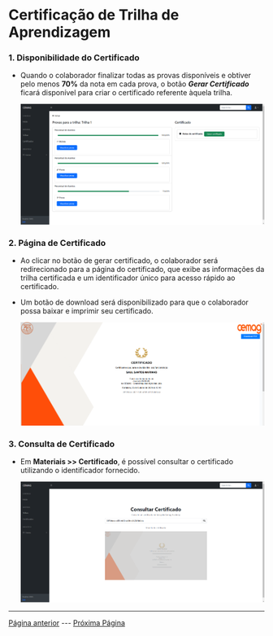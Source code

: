 # Certificação de Trilha de Aprendizagem

### 1. Disponibilidade do Certificado
- Quando o colaborador finalizar todas as provas disponíveis e obtiver pelo menos **70%** da nota em cada prova, o botão ***Gerar Certificado*** ficará disponível para criar o certificado referente àquela trilha.

  ![Gerar Certificado](/documentacao/imgs_documentacao/gerarCERTIFICADO.png)

### 2. Página de Certificado
- Ao clicar no botão de gerar certificado, o colaborador será redirecionado para a página do certificado, que exibe as informações da trilha certificada e um identificador único para acesso rápido ao certificado.
- Um botão de download será disponibilizado para que o colaborador possa baixar e imprimir seu certificado.

  ![Certificado Gerado](/documentacao/imgs_documentacao/geradoCERTIFICADO.png)

### 3. Consulta de Certificado
- Em **Materiais >> Certificado**, é possível consultar o certificado utilizando o identificador fornecido.

  ![Consulta de Certificado](/documentacao/imgs_documentacao/consultarCERTIFICADO.png)

---

[Página anterior](/documentacao/documentacaoGestores/prova.md) --- [Próxima Página](/documentacao/documentacaoGestores/livros.md)